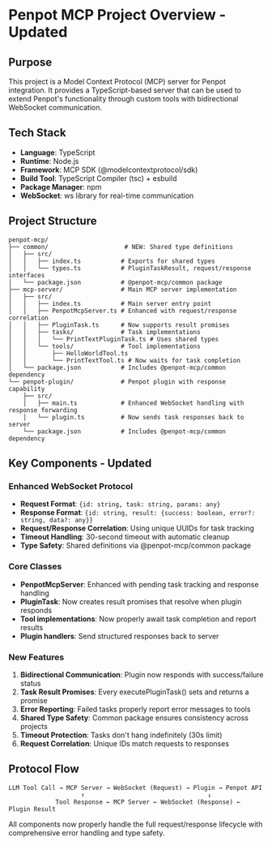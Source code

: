 # Penpot MCP Project Overview - Updated

## Purpose
This project is a Model Context Protocol (MCP) server for Penpot integration. It provides a TypeScript-based server that can be used to extend Penpot's functionality through custom tools with bidirectional WebSocket communication.

## Tech Stack
- **Language**: TypeScript
- **Runtime**: Node.js
- **Framework**: MCP SDK (@modelcontextprotocol/sdk)
- **Build Tool**: TypeScript Compiler (tsc) + esbuild
- **Package Manager**: npm
- **WebSocket**: ws library for real-time communication

## Project Structure
```
penpot-mcp/
├── common/                     # NEW: Shared type definitions
│   ├── src/
│   │   ├── index.ts           # Exports for shared types
│   │   └── types.ts           # PluginTaskResult, request/response interfaces
│   └── package.json           # @penpot-mcp/common package
├── mcp-server/                # Main MCP server implementation
│   ├── src/
│   │   ├── index.ts           # Main server entry point
│   │   ├── PenpotMcpServer.ts # Enhanced with request/response correlation
│   │   ├── PluginTask.ts      # Now supports result promises
│   │   ├── tasks/             # Task implementations
│   │   │   └── PrintTextPluginTask.ts # Uses shared types
│   │   └── tools/             # Tool implementations
│   │       ├── HelloWorldTool.ts
│   │       └── PrintTextTool.ts # Now waits for task completion
│   └── package.json           # Includes @penpot-mcp/common dependency
└── penpot-plugin/             # Penpot plugin with response capability
    ├── src/
    │   ├── main.ts            # Enhanced WebSocket handling with response forwarding
    │   └── plugin.ts          # Now sends task responses back to server
    └── package.json           # Includes @penpot-mcp/common dependency
```

## Key Components - Updated

### Enhanced WebSocket Protocol
- **Request Format**: `{id: string, task: string, params: any}`
- **Response Format**: `{id: string, result: {success: boolean, error?: string, data?: any}}`
- **Request/Response Correlation**: Using unique UUIDs for task tracking
- **Timeout Handling**: 30-second timeout with automatic cleanup
- **Type Safety**: Shared definitions via @penpot-mcp/common package

### Core Classes
- **PenpotMcpServer**: Enhanced with pending task tracking and response handling
- **PluginTask**: Now creates result promises that resolve when plugin responds
- **Tool implementations**: Now properly await task completion and report results
- **Plugin handlers**: Send structured responses back to server

### New Features
1. **Bidirectional Communication**: Plugin now responds with success/failure status
2. **Task Result Promises**: Every executePluginTask() sets and returns a promise
3. **Error Reporting**: Failed tasks properly report error messages to tools
4. **Shared Type Safety**: Common package ensures consistency across projects
5. **Timeout Protection**: Tasks don't hang indefinitely (30s limit)
6. **Request Correlation**: Unique IDs match requests to responses

## Protocol Flow
```
LLM Tool Call → MCP Server → WebSocket (Request) → Plugin → Penpot API
                    ↑                                  ↓
             Tool Response ← MCP Server ← WebSocket (Response) ← Plugin Result
```

All components now properly handle the full request/response lifecycle with comprehensive error handling and type safety.
